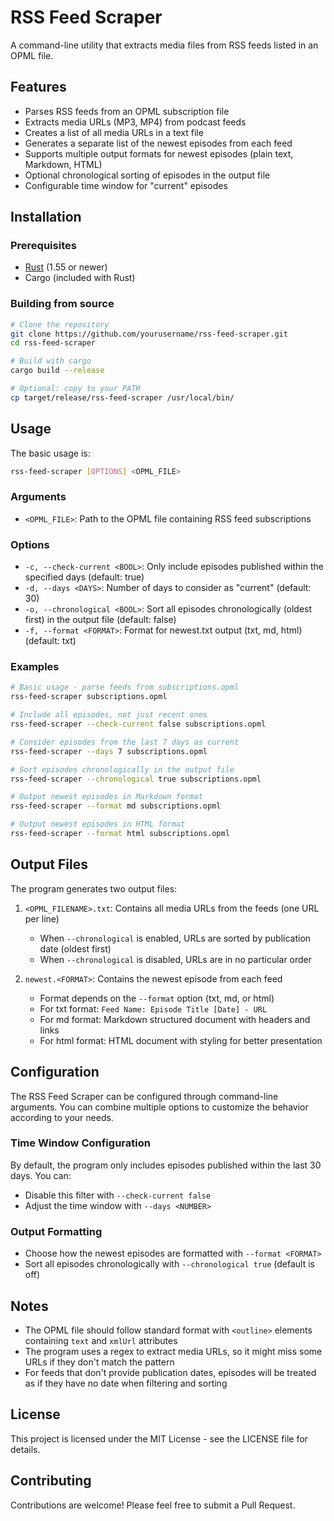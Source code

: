 # RSS Feed Scraper

A command-line utility that extracts media files from RSS feeds listed in an OPML file.

## Features

- Parses RSS feeds from an OPML subscription file
- Extracts media URLs (MP3, MP4) from podcast feeds
- Creates a list of all media URLs in a text file
- Generates a separate list of the newest episodes from each feed
- Supports multiple output formats for newest episodes (plain text, Markdown, HTML)
- Optional chronological sorting of episodes in the output file
- Configurable time window for "current" episodes

## Installation

### Prerequisites

- [Rust](https://www.rust-lang.org/tools/install) (1.55 or newer)
- Cargo (included with Rust)

### Building from source

```bash
# Clone the repository
git clone https://github.com/yourusername/rss-feed-scraper.git
cd rss-feed-scraper

# Build with cargo
cargo build --release

# Optional: copy to your PATH
cp target/release/rss-feed-scraper /usr/local/bin/
```

## Usage

The basic usage is:

```bash
rss-feed-scraper [OPTIONS] <OPML_FILE>
```

### Arguments

- `<OPML_FILE>`: Path to the OPML file containing RSS feed subscriptions

### Options

- `-c, --check-current <BOOL>`: Only include episodes published within the specified days (default: true)
- `-d, --days <DAYS>`: Number of days to consider as "current" (default: 30)
- `-o, --chronological <BOOL>`: Sort all episodes chronologically (oldest first) in the output file (default: false)
- `-f, --format <FORMAT>`: Format for newest.txt output (txt, md, html) (default: txt)

### Examples

```bash
# Basic usage - parse feeds from subscriptions.opml
rss-feed-scraper subscriptions.opml

# Include all episodes, not just recent ones
rss-feed-scraper --check-current false subscriptions.opml

# Consider episodes from the last 7 days as current
rss-feed-scraper --days 7 subscriptions.opml

# Sort episodes chronologically in the output file
rss-feed-scraper --chronological true subscriptions.opml

# Output newest episodes in Markdown format
rss-feed-scraper --format md subscriptions.opml

# Output newest episodes in HTML format
rss-feed-scraper --format html subscriptions.opml
```

## Output Files

The program generates two output files:

1. `<OPML_FILENAME>.txt`: Contains all media URLs from the feeds (one URL per line)
   - When `--chronological` is enabled, URLs are sorted by publication date (oldest first)
   - When `--chronological` is disabled, URLs are in no particular order

2. `newest.<FORMAT>`: Contains the newest episode from each feed
   - Format depends on the `--format` option (txt, md, or html)
   - For txt format: `Feed Name: Episode Title [Date] - URL`
   - For md format: Markdown structured document with headers and links
   - For html format: HTML document with styling for better presentation

## Configuration

The RSS Feed Scraper can be configured through command-line arguments. You can combine multiple options to customize the behavior according to your needs.

### Time Window Configuration

By default, the program only includes episodes published within the last 30 days. You can:

- Disable this filter with `--check-current false`
- Adjust the time window with `--days <NUMBER>`

### Output Formatting

- Choose how the newest episodes are formatted with `--format <FORMAT>`
- Sort all episodes chronologically with `--chronological true` (default is off)

## Notes

- The OPML file should follow standard format with `<outline>` elements containing `text` and `xmlUrl` attributes
- The program uses a regex to extract media URLs, so it might miss some URLs if they don't match the pattern
- For feeds that don't provide publication dates, episodes will be treated as if they have no date when filtering and sorting

## License

This project is licensed under the MIT License - see the LICENSE file for details.

## Contributing

Contributions are welcome! Please feel free to submit a Pull Request.
